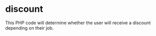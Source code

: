 # discount
This PHP code will determine whether the user will receive a discount depending on their job. 
